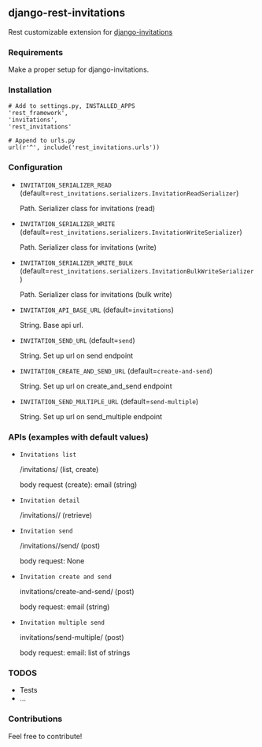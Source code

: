 ## django-rest-invitations

Rest customizable extension for [django-invitations](https://github.com/bee-keeper/django-invitations)


### Requirements

Make a proper setup for django-invitations.


### Installation

```
# Add to settings.py, INSTALLED_APPS
'rest_framework',
'invitations',
'rest_invitations'

# Append to urls.py
url(r'^', include('rest_invitations.urls'))
```

### Configuration

*   `INVITATION_SERIALIZER_READ` (default=`rest_invitations.serializers.InvitationReadSerializer`)

    Path. Serializer class for invitations (read)

*   `INVITATION_SERIALIZER_WRITE` (default=`rest_invitations.serializers.InvitationWriteSerializer`)

    Path. Serializer class for invitations (write)

*   `INVITATION_SERIALIZER_WRITE_BULK` (default=`rest_invitations.serializers.InvitationBulkWriteSerializer`)

    Path. Serializer class for invitations (bulk write)

*   `INVITATION_API_BASE_URL` (default=`invitations`)

    String. Base api url.

*   `INVITATION_SEND_URL` (default=`send`)

    String. Set up url on send endpoint

*   `INVITATION_CREATE_AND_SEND_URL` (default=`create-and-send`)

    String. Set up url on create_and_send endpoint

*   `INVITATION_SEND_MULTIPLE_URL` (default=`send-multiple`)

    String. Set up url on send_multiple endpoint


### APIs (examples with default values)

*   `Invitations list`

    /invitations/ (list, create)

    body request (create): email (string)

*   `Invitation detail`

    /invitations/<pk>/ (retrieve)

*   `Invitation send`

    /invitations/<pk>/send/ (post)

    body request: None

*   `Invitation create and send`

    invitations/create-and-send/ (post)

    body request: email (string)

*   `Invitation multiple send`

    invitations/send-multiple/ (post)

    body request: email: list of strings


### TODOS

* Tests
* ...


### Contributions

Feel free to contribute!
